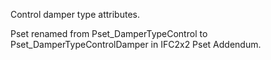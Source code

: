 Control damper type attributes.

<!-- end of short definition -->

Pset renamed from Pset_DamperTypeControl to Pset_DamperTypeControlDamper in IFC2x2 Pset Addendum.
